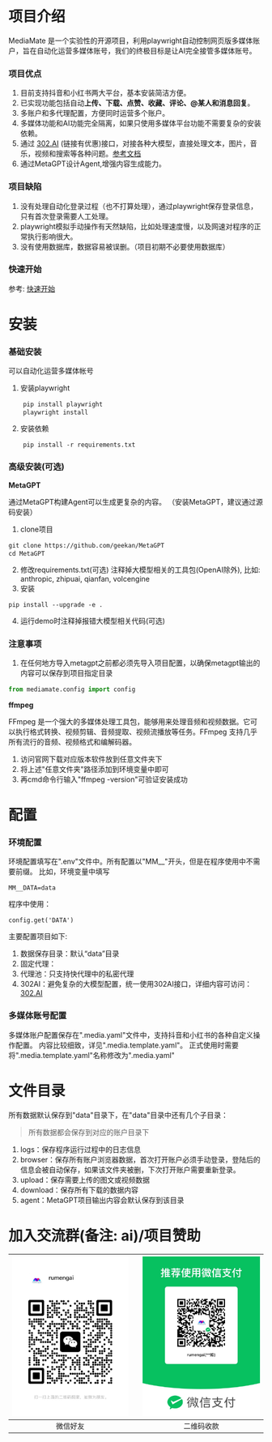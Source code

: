 # 项目介绍

MediaMate 是一个实验性的开源项目，利用playwright自动控制网页版多媒体账户，旨在自动化运营多媒体账号，我们的终极目标是让AI完全接管多媒体账号。

### 项目优点
1. 目前支持抖音和小红书两大平台，基本安装简洁方便。
2. 已实现功能包括自动**上传、下载、点赞、收藏、评论、@某人和消息回复**。
3. 多账户和多代理配置，方便同时运营多个账户。
4. 多媒体功能和AI功能完全隔离，如果只使用多媒体平台功能不需要复杂的安装依赖。
5. 通过 [302.AI](https://gpt302.saaslink.net/t2ohlA) (链接有优惠)接口，对接各种大模型，直接处理文本，图片，音乐，视频和搜索等各种问题。[参考文档](https://doc.302.ai/)
6. 通过MetaGPT设计Agent,增强内容生成能力。

### 项目缺陷
1. 没有处理自动化登录过程（也不打算处理），通过playwright保存登录信息，只有首次登录需要人工处理。
2. playwright模拟手动操作有天然缺陷，比如处理速度慢，以及网速对程序的正常执行影响很大。
3. 没有使用数据库，数据容易被误删。（项目初期不必要使用数据库）

### 快速开始
参考: [快速开始](docs/QuickStart.md)

# 安装

### 基础安装
可以自动化运营多媒体帐号
1. 安装playwright
```shell
    pip install playwright
    playwright install
```
2. 安装依赖
```shell
    pip install -r requirements.txt
```

### 高级安装(可选)

**MetaGPT**

通过MetaGPT构建Agent可以生成更复杂的内容。 （安装MetaGPT，建议通过源码安装）
1. clone项目
```shell
git clone https://github.com/geekan/MetaGPT
cd MetaGPT
```
2. 修改requirements.txt(可选)
注释掉大模型相关的工具包(OpenAI除外), 比如: anthropic, zhipuai, qianfan, volcengine
3. 安装
```shell
pip install --upgrade -e .
```
4. 运行demo时注释掉报错大模型相关代码(可选)

### 注意事项
1. 在任何地方导入metagpt之前都必须先导入项目配置，以确保metagpt输出的内容可以保存到项目指定目录
```python
from mediamate.config import config
```

**ffmpeg**

FFmpeg 是一个强大的多媒体处理工具包，能够用来处理音频和视频数据。它可以执行格式转换、视频剪辑、音频提取、视频流播放等任务。FFmpeg 支持几乎所有流行的音频、视频格式和编解码器。

1. 访问官网下载对应版本软件放到任意文件夹下
2. 将上述"任意文件夹"路径添加到环境变量中即可
3. 再cmd命令行输入"ffmpeg -version"可验证安装成功

# 配置
### 环境配置

环境配置填写在".env"文件中。所有配置以"MM__"开头，但是在程序使用中不需要前缀。
比如，环境变量中填写
```shell
MM__DATA=data
```
程序中使用：
```shell
config.get('DATA')
```
主要配置项目如下:
1. 数据保存目录：默认“data”目录
2. 固定代理：
3. 代理池：只支持快代理中的私密代理
4. 302AI：避免复杂的大模型配置，统一使用302AI接口，详细内容可访问：[302.AI](https://302.ai/)

### 多媒体账号配置
多媒体账户配置保存在".media.yaml"文件中，支持抖音和小红书的各种自定义操作配置。
内容比较细致，详见".media.template.yaml"。
正式使用时需要将".media.template.yaml"名称修改为".media.yaml"

# 文件目录
所有数据默认保存到"data"目录下，在"data"目录中还有几个子目录：

> 所有数据都会保存到对应的账户目录下

1. logs：保存程序运行过程中的日志信息
2. browser：保存所有账户浏览器数据，首次打开账户必须手动登录，登陆后的信息会被自动保存，如果该文件夹被删，下次打开账户需要重新登录。
3. upload：保存需要上传的图文或视频数据
4. download：保存所有下载的数据内容
5. agent：MetaGPT项目输出内容会默认保存到该目录

# 加入交流群(备注: ai)/项目赞助

| ![微信好友](docs/imgs/微信好友.jpg) |                 | ![二维码收款](docs/imgs/二维码收款.jpg) |
|:----------------------:|:----------------------:|:----------------------:|
| 微信好友        |                 | 二维码收款        |
